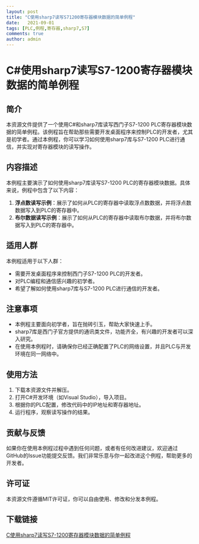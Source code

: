 ```yaml
---
layout: post
title: "C使用sharp7读写S71200寄存器模块数据的简单例程"
date:   2021-09-01
tags: [PLC,例程,寄存器,sharp7,S7]
comments: true
author: admin
---
```

# C#使用sharp7读写S7-1200寄存器模块数据的简单例程

## 简介

本资源文件提供了一个使用C#和sharp7库读写西门子S7-1200 PLC寄存器模块数据的简单例程。该例程旨在帮助那些需要开发桌面程序来控制PLC的开发者，尤其是初学者。通过本例程，你可以学习如何使用sharp7库与S7-1200 PLC进行通信，并实现对寄存器模块的读写操作。

## 内容描述

本例程主要演示了如何使用sharp7库读写S7-1200 PLC的寄存器模块数据。具体来说，例程中包含了以下内容：

1. **浮点数读写示例**：展示了如何从PLC的寄存器中读取浮点数数据，并将浮点数数据写入到PLC的寄存器中。
2. **布尔数据读写示例**：展示了如何从PLC的寄存器中读取布尔数据，并将布尔数据写入到PLC的寄存器中。

## 适用人群

本例程适用于以下人群：

- 需要开发桌面程序来控制西门子S7-1200 PLC的开发者。
- 对PLC编程和通信感兴趣的初学者。
- 希望了解如何使用sharp7库与S7-1200 PLC进行通信的开发者。

## 注意事项

- 本例程主要面向初学者，旨在抛砖引玉，帮助大家快速上手。
- sharp7库是西门子官方提供的通讯类文件，功能齐全，有兴趣的开发者可以深入研究。
- 在使用本例程时，请确保你已经正确配置了PLC的网络设置，并且PLC与开发环境在同一网络中。

## 使用方法

1. 下载本资源文件并解压。
2. 打开C#开发环境（如Visual Studio），导入项目。
3. 根据你的PLC配置，修改代码中的IP地址和寄存器地址。
4. 运行程序，观察读写操作的结果。

## 贡献与反馈

如果你在使用本例程过程中遇到任何问题，或者有任何改进建议，欢迎通过GitHub的Issue功能提交反馈。我们非常乐意与你一起改进这个例程，帮助更多的开发者。

## 许可证

本资源文件遵循MIT许可证，你可以自由使用、修改和分发本例程。

## 下载链接

[C使用sharp7读写S7-1200寄存器模块数据的简单例程](https://pan.quark.cn/s/e7a06a15634e)